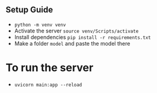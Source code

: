 ## Setup Guide

* `python -m venv venv`
* Activate the server `source venv/Scripts/activate`
* Install dependencies `pip install -r requirements.txt`
* Make a folder `model` and paste the model there

# To run the server

* `uvicorn main:app --reload`